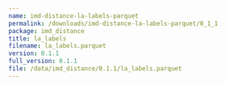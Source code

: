 ```yaml
---
name: imd-distance-la-labels-parquet
permalink: /downloads/imd-distance-la-labels-parquet/0_1_1
package: imd_distance
title: la_labels
filename: la_labels.parquet
version: 0.1.1
full_version: 0.1.1
file: /data/imd_distance/0.1.1/la_labels.parquet
---
```

